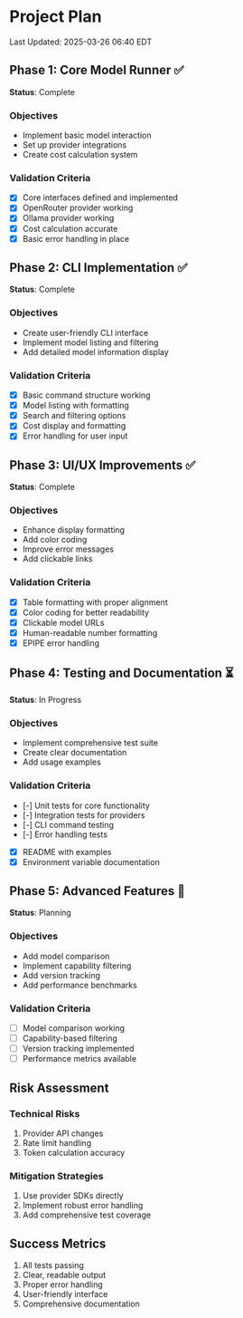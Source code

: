 # Project Plan

Last Updated: 2025-03-26 06:40 EDT

## Phase 1: Core Model Runner ✅
**Status**: Complete

### Objectives
- Implement basic model interaction
- Set up provider integrations
- Create cost calculation system

### Validation Criteria
- [X] Core interfaces defined and implemented
- [X] OpenRouter provider working
- [X] Ollama provider working
- [X] Cost calculation accurate
- [X] Basic error handling in place

## Phase 2: CLI Implementation ✅
**Status**: Complete

### Objectives
- Create user-friendly CLI interface
- Implement model listing and filtering
- Add detailed model information display

### Validation Criteria
- [X] Basic command structure working
- [X] Model listing with formatting
- [X] Search and filtering options
- [X] Cost display and formatting
- [X] Error handling for user input

## Phase 3: UI/UX Improvements ✅
**Status**: Complete

### Objectives
- Enhance display formatting
- Add color coding
- Improve error messages
- Add clickable links

### Validation Criteria
- [X] Table formatting with proper alignment
- [X] Color coding for better readability
- [X] Clickable model URLs
- [X] Human-readable number formatting
- [X] EPIPE error handling

## Phase 4: Testing and Documentation ⏳
**Status**: In Progress

### Objectives
- Implement comprehensive test suite
- Create clear documentation
- Add usage examples

### Validation Criteria
- [-] Unit tests for core functionality
- [-] Integration tests for providers
- [-] CLI command testing
- [-] Error handling tests
- [X] README with examples
- [X] Environment variable documentation

## Phase 5: Advanced Features 🔄
**Status**: Planning

### Objectives
- Add model comparison
- Implement capability filtering
- Add version tracking
- Add performance benchmarks

### Validation Criteria
- [ ] Model comparison working
- [ ] Capability-based filtering
- [ ] Version tracking implemented
- [ ] Performance metrics available

## Risk Assessment

### Technical Risks
1. Provider API changes
2. Rate limit handling
3. Token calculation accuracy

### Mitigation Strategies
1. Use provider SDKs directly
2. Implement robust error handling
3. Add comprehensive test coverage

## Success Metrics
1. All tests passing
2. Clear, readable output
3. Proper error handling
4. User-friendly interface
5. Comprehensive documentation 